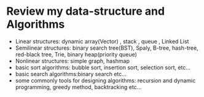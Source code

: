 # Review my data-structure and Algorithms

*  Linear structures: dynamic array(Vector) , stack , queue , Linked List
*  Semilinear structures: binary search tree(BST), Spaly, B-tree, hash-tree, red-black tree, Trie, binary heap(priority queue)
*  Nonlinear structures: simple graph, hashmap
*  basic sort algorithms: bubble sort, insertion sort, selection sort,  etc...
*  basic search algorithms:binary search  etc...
*  some commonly tools for designing algorithms: recursion and dynamic programming, greedy method, backtracking etc...

